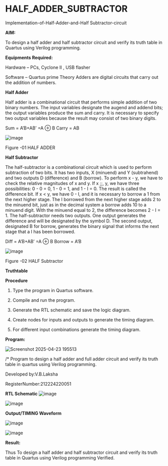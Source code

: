 # HALF_ADDER_SUBTRACTOR

Implementation-of-Half-Adder-and-Half Subtractor-circuit

**AIM:**

To design a half adder and half subtractor circuit and verify its truth table in Quartus using Verilog programming.

**Equipments Required:**

Hardware – PCs, Cyclone II , USB flasher 

Software – Quartus prime Theory Adders are digital circuits that carry out the addition of numbers.

**Half Adder**

Half adder is a combinational circuit that performs simple addition of two binary numbers. The input variables designate the augend and addend bits; the output variables produce the sum and carry. It is necessary to specify two output variables because the result may consist of two binary digits.

Sum = A’B+AB’ =A ⊕ B Carry = AB

![image](https://github.com/naavaneetha/HALF_ADDER_SUBTRACTOR/assets/154305477/bd4a0b2c-cdbc-4184-ab08-81578f121e1f)

Figure -01 HALF ADDER

**Half Subtractor**

The half-subtractor is a combinational circuit which is used to perform subtraction of two bits. It has two inputs, X (minuend) and Y (subtrahend) and two outputs D (difference) and B (borrow). To perform x - y, we have to check the relative magnitudes of x and y. If x ;;, y, we have three possibilities: 0 - 0 = 0, 1 - 0 = 1, and 1 - I = 0. The result is called the difference bit. If x < y, we have 0 - I, and it is necessary to borrow a 1 from the next higher stage. The I borrowed from the next higher stage adds 2 to the minuend bit, just as in the decimal system a borrow adds 10 to a minuend digit. With the minuend equal to 2, the difference becomes 2 - I = 1. The half-subtractor needs two outputs. One output generates the difference and will be designated by the symbol D. The second output, designated B for borrow, generates the binary signal that informs the next stage that a I has been borrowed. 

Diff = A’B+AB’ =A ⊕ B
Borrow = A’B

 ![image](https://github.com/naavaneetha/HALF_ADDER_SUBTRACTOR/assets/154305477/d76b099c-513f-4e7c-843a-e2fd028a531a)

Figure -02 HALF Subtractor

**Truthtable**

**Procedure**

1.	Type the program in Quartus software.

2.	Compile and run the program.

3.	Generate the RTL schematic and save the logic diagram.

4.	Create nodes for inputs and outputs to generate the timing diagram.

5.	For different input combinations generate the timing diagram.


**Program:**


![Screenshot 2025-04-23 195513](https://github.com/user-attachments/assets/8964c439-8c5c-44d1-b625-8eba671deda3)



/* Program to design a half adder and full adder circuit and verify its truth table in quartus using Verilog programming.

Developed by:V.B.Laksha

RegisterNumber:212224220051


**RTL Schematic**
![image](https://github.com/user-attachments/assets/f5b96523-5792-46c2-bdf5-a7b715be4e8b)


![image](https://github.com/user-attachments/assets/6e33c127-6773-4a45-bd67-976dd9e7d6e0)




**Output/TIMING Waveform**

![image](https://github.com/user-attachments/assets/1fde25e2-948c-40e7-a8af-842675ace5f0)



![image](https://github.com/user-attachments/assets/9b80b02a-5807-479e-9746-b4d6d106346b)


**Result:**

Thus To design a half adder and half subtractor circuit and verify its truth table in Quartus using Verilog programming Verified.
